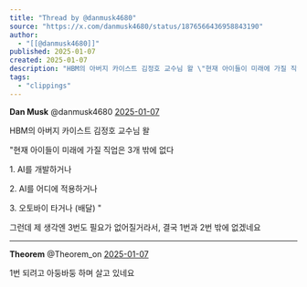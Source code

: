```yaml
---
title: "Thread by @danmusk4680"
source: "https://x.com/danmusk4680/status/1876566436958843190"
author:
  - "[[@danmusk4680]]"
published: 2025-01-07
created: 2025-01-07
description: "HBM의 아버지 카이스트 김정호 교수님 왈 \"현재 아이들이 미래에 가질 직업은 3개 밖에 없다 1. AI를 개발하거나 2. AI를 어디에 적용하거나 3. 오토바이 타거나 (배달) \" 그런데 제 생각엔 3번도 필요가 없어질거라서, 결국 1번과 2"
tags:
  - "clippings"
---
```

**Dan Musk** @danmusk4680 [2025-01-07](https://x.com/danmusk4680/status/1876566436958843190/history)

HBM의 아버지 카이스트 김정호 교수님 왈

"현재 아이들이 미래에 가질 직업은 3개 밖에 없다

1\. AI를 개발하거나

2\. AI를 어디에 적용하거나

3\. 오토바이 타거나 (배달) "

그런데 제 생각엔 3번도 필요가 없어질거라서, 결국 1번과 2번 밖에 없겠네요

---

**Theorem** @Theorem\_on [2025-01-07](https://x.com/Theorem_on/status/1876589600166342762)

1번 되려고 아둥바둥 하며 살고 있네요